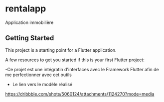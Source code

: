 # rentalapp

Application immobilière

## Getting Started

This project is a starting point for a Flutter application.

A few resources to get you started if this is your first Flutter project:

-Ce projet est une intégratin d'interfaces avec le Framework Flutter afin de me perfectionner avec cet outils

- Le lien vers le modèle réalisé

https://dribbble.com/shots/5060124/attachments/1124270?mode=media

